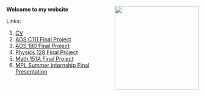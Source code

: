 **Welcome to my website** <img align="right" width="220" height="220" src="/IMG_4525.jpg">

Links:
1. [CV](/CV.pdf)
2. [AOS C111 Final Project](project.md)
3. [AOS 180 Final Project](/AOS180FinalPresentation.pptx)
4. [Physics 128 Final Project](/Physics_128_Final_Project.pdf)
5. [Math 151A Final Project](/151a_Final_Project.pdf)
6. [MPL Summer internship Final Presentation](/mplfinalpresentation.pptx)
